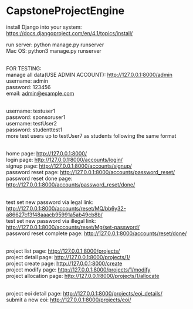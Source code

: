 # CapstoneProjectEngine
install Django into your system: https://docs.djangoproject.com/en/4.1/topics/install/<br/>

run server: python manage.py runserver<br/> 
Mac OS: python3 manage.py runserver<br/><br/> 

FOR TESTING:<br/> 
manage all data(USE ADMIN ACCOUNT): http://127.0.0.1:8000/admin<br/>
username: admin<br/> 
password: 123456<br/> 
email: admin@example.com<br/><br/> 

username: testuser1<br/>
password: sponsoruser1<br/>
username: testUser2<br/>
password: studenttest1<br/>
more test users up to testUser7 as students following the same format<br/><br/>

home page:  http://127.0.0.1:8000/<br/> 
login page: http://127.0.0.1:8000/accounts/login/<br/> 
signup page: http://127.0.0.1:8000/accounts/signup/<br/> 
password reset page: http://127.0.0.1:8000/accounts/password_reset/<br/> 
password reset done page: http://127.0.0.1:8000/accounts/password_reset/done/<br/><br/> 

test set new password via legal link: http://127.0.0.1:8000/accounts/reset/MQ/bb6y32-a86627cf3f48aaacb95991a5ab49cb8b/<br/> 
test set new password via illegal link: http://127.0.0.1:8000/accounts/reset/Mg/set-password/<br/> 
password reset complete page: http://127.0.0.1:8000/accounts/reset/done/<br/><br/> 

project list page: http://127.0.0.1:8000/projects/ <br/>
project detail page: http://127.0.0.1:8000/projects/1/ <br/>
project create page: http://127.0.0.1:8000/create <br/>
project modify page: http://127.0.0.1:8000/projects/1/modify <br/>
project allocation page: http://127.0.0.1:8000/projects/1/allocate <br/><br/>

project eoi detail page: http://127.0.0.1:8000/projects/eoi_details/<br/>
submit a new eoi: http://127.0.0.1:8000/projects/eoi/<br/><br/>

